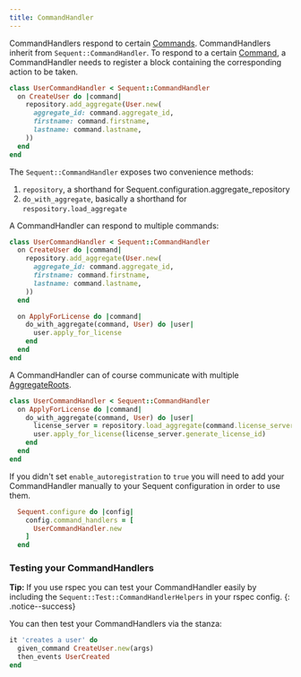 ```yaml
---
title: CommandHandler
---
```


CommandHandlers respond to certain [Commands](command.html). CommandHandlers inherit from `Sequent::CommandHandler`.
To respond to a certain [Command](command.html), a CommandHandler needs to register a block containing the corresponding action to be taken.

```ruby
class UserCommandHandler < Sequent::CommandHandler
  on CreateUser do |command|
    repository.add_aggregate(User.new(
      aggregate_id: command.aggregate_id,
      firstname: command.firstname,
      lastname: command.lastname,
    ))
  end
end
```

The `Sequent::CommandHandler` exposes two convenience methods:

1.  `repository`, a shorthand for Sequent.configuration.aggregate_repository
2.  `do_with_aggregate`, basically a shorthand for `respository.load_aggregate`

A CommandHandler can respond to multiple commands:

```ruby
class UserCommandHandler < Sequent::CommandHandler
  on CreateUser do |command|
    repository.add_aggregate(User.new(
      aggregate_id: command.aggregate_id,
      firstname: command.firstname,
      lastname: command.lastname,
    ))
  end

  on ApplyForLicense do |command|
    do_with_aggregate(command, User) do |user|
      user.apply_for_license
    end
  end
end
```

A CommandHandler can of course communicate with multiple [AggregateRoots](aggregate-root.html).

```ruby
class UserCommandHandler < Sequent::CommandHandler
  on ApplyForLicense do |command|
    do_with_aggregate(command, User) do |user|
      license_server = repository.load_aggregate(command.license_server_id, LicenseServer)
      user.apply_for_license(license_server.generate_license_id)
    end
  end
end
```

If you didn't set `enable_autoregistration` to `true` you will need to add your CommandHandler manually to your Sequent configuration in order to use them.

```ruby
  Sequent.configure do |config|
    config.command_handlers = [
      UserCommandHandler.new
    ]
  end
```

### Testing your CommandHandlers

**Tip:** If you use rspec you can test your CommandHandler easily by including the `Sequent::Test::CommandHandlerHelpers` in your rspec config.
{: .notice--success}

You can then test your CommandHandlers via the stanza:

```ruby
it 'creates a user' do
  given_command CreateUser.new(args)
  then_events UserCreated
end
```
